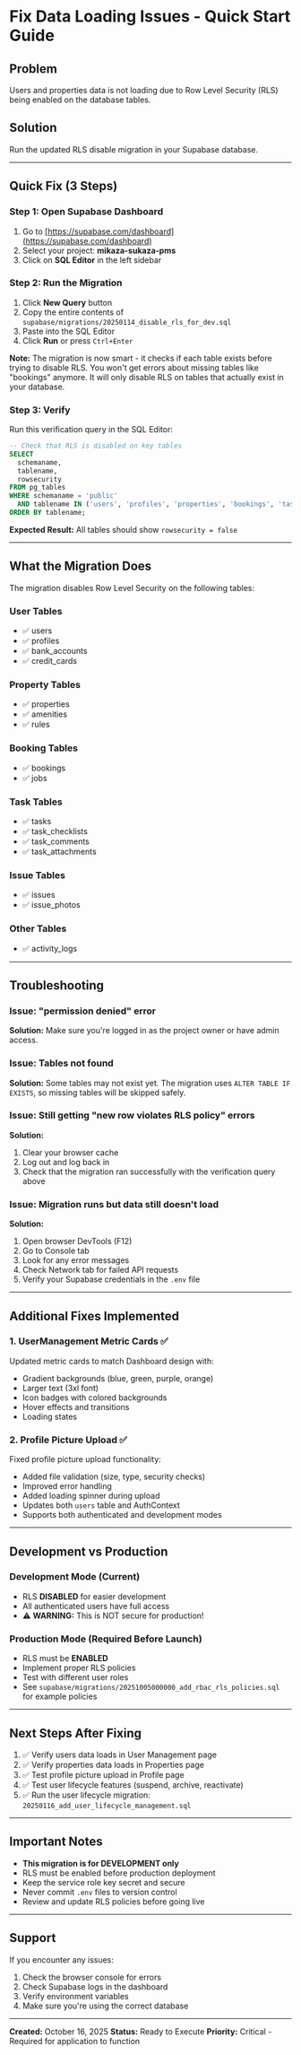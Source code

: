 # Fix Data Loading Issues - Quick Start Guide

## Problem
Users and properties data is not loading due to Row Level Security (RLS) being enabled on the database tables.

## Solution
Run the updated RLS disable migration in your Supabase database.

---

## Quick Fix (3 Steps)

### Step 1: Open Supabase Dashboard

1. Go to [https://supabase.com/dashboard](https://supabase.com/dashboard)
2. Select your project: **mikaza-sukaza-pms**
3. Click on **SQL Editor** in the left sidebar

### Step 2: Run the Migration

1. Click **New Query** button
2. Copy the entire contents of `supabase/migrations/20250114_disable_rls_for_dev.sql`
3. Paste into the SQL Editor
4. Click **Run** or press `Ctrl+Enter`

**Note:** The migration is now smart - it checks if each table exists before trying to disable RLS. You won't get errors about missing tables like "bookings" anymore. It will only disable RLS on tables that actually exist in your database.

### Step 3: Verify

Run this verification query in the SQL Editor:

```sql
-- Check that RLS is disabled on key tables
SELECT
  schemaname,
  tablename,
  rowsecurity
FROM pg_tables
WHERE schemaname = 'public'
  AND tablename IN ('users', 'profiles', 'properties', 'bookings', 'tasks', 'issues')
ORDER BY tablename;
```

**Expected Result:** All tables should show `rowsecurity = false`

---

## What the Migration Does

The migration disables Row Level Security on the following tables:

### User Tables
- ✅ users
- ✅ profiles
- ✅ bank_accounts
- ✅ credit_cards

### Property Tables
- ✅ properties
- ✅ amenities
- ✅ rules

### Booking Tables
- ✅ bookings
- ✅ jobs

### Task Tables
- ✅ tasks
- ✅ task_checklists
- ✅ task_comments
- ✅ task_attachments

### Issue Tables
- ✅ issues
- ✅ issue_photos

### Other Tables
- ✅ activity_logs

---

## Troubleshooting

### Issue: "permission denied" error
**Solution:** Make sure you're logged in as the project owner or have admin access.

### Issue: Tables not found
**Solution:** Some tables may not exist yet. The migration uses `ALTER TABLE IF EXISTS`, so missing tables will be skipped safely.

### Issue: Still getting "new row violates RLS policy" errors
**Solution:**
1. Clear your browser cache
2. Log out and log back in
3. Check that the migration ran successfully with the verification query above

### Issue: Migration runs but data still doesn't load
**Solution:**
1. Open browser DevTools (F12)
2. Go to Console tab
3. Look for any error messages
4. Check Network tab for failed API requests
5. Verify your Supabase credentials in the `.env` file

---

## Additional Fixes Implemented

### 1. UserManagement Metric Cards ✅
Updated metric cards to match Dashboard design with:
- Gradient backgrounds (blue, green, purple, orange)
- Larger text (3xl font)
- Icon badges with colored backgrounds
- Hover effects and transitions
- Loading states

### 2. Profile Picture Upload ✅
Fixed profile picture upload functionality:
- Added file validation (size, type, security checks)
- Improved error handling
- Added loading spinner during upload
- Updates both `users` table and AuthContext
- Supports both authenticated and development modes

---

## Development vs Production

### Development Mode (Current)
- RLS **DISABLED** for easier development
- All authenticated users have full access
- ⚠️ **WARNING:** This is NOT secure for production!

### Production Mode (Required Before Launch)
- RLS must be **ENABLED**
- Implement proper RLS policies
- Test with different user roles
- See `supabase/migrations/20251005000000_add_rbac_rls_policies.sql` for example policies

---

## Next Steps After Fixing

1. ✅ Verify users data loads in User Management page
2. ✅ Verify properties data loads in Properties page
3. ✅ Test profile picture upload in Profile page
4. ✅ Test user lifecycle features (suspend, archive, reactivate)
5. ✅ Run the user lifecycle migration: `20250116_add_user_lifecycle_management.sql`

---

## Important Notes

- **This migration is for DEVELOPMENT only**
- RLS must be enabled before production deployment
- Keep the service role key secret and secure
- Never commit `.env` files to version control
- Review and update RLS policies before going live

---

## Support

If you encounter any issues:

1. Check the browser console for errors
2. Check Supabase logs in the dashboard
3. Verify environment variables
4. Make sure you're using the correct database

---

**Created:** October 16, 2025
**Status:** Ready to Execute
**Priority:** Critical - Required for application to function
